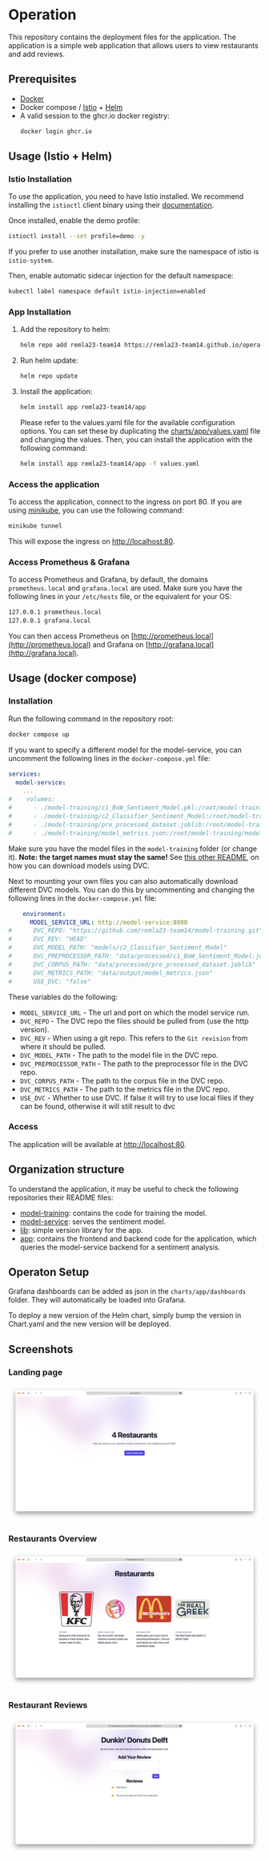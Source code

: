 # Operation
This repository contains the deployment files for the application.
The application is a simple web application that allows users to view restaurants and add reviews.

## Prerequisites
- [Docker](https://www.docker.com)
- Docker compose / [Istio](https://istio.io) + [Helm](https://helm.sh)
- A valid session to the ghcr.io docker registry:
  ```sh
  docker login ghcr.io
  ```

## Usage (Istio + Helm)
### Istio Installation
To use the application, you need to have Istio installed.
We recommend installing the `istioctl` client binary using their [documentation](https://istio.io/latest/docs/setup/getting-started/#download).

Once installed, enable the demo profile:
```sh
istioctl install --set profile=demo -y
```
If you prefer to use another installation, make sure the namespace of istio is `istio-system`.

Then, enable automatic sidecar injection for the default namespace:
```sh
kubectl label namespace default istio-injection=enabled
```

### App Installation
1. Add the repository to helm:
   ```sh
   helm repo add remla23-team14 https://remla23-team14.github.io/operation
   ```
2. Run helm update:
   ```sh
   helm repo update
   ```
3. Install the application:
   ```sh
   helm install app remla23-team14/app
   ```
   Please refer to the values.yaml file for the available configuration options.
   You can set these by duplicating the [charts/app/values.yaml](../charts/app/values.yaml) file and changing the values.
   Then, you can install the application with the following command:
   ```sh
   helm install app remla23-team14/app -f values.yaml
   ```

### Access the application
To access the application, connect to the ingress on port 80.
If you are using [minikube](https://github.com/kubernetes/minikube),
you can use the following command:
```sh
minikube tunnel
 ```
This will expose the ingress on [http://localhost:80](http:localhost:80).

### Access Prometheus & Grafana
To access Prometheus and Grafana, by default, the domains `prometheus.local` and `grafana.local` are used.
Make sure you have the following lines in your `/etc/hosts` file, or the equivalent for your OS:
```sh
127.0.0.1 prometheus.local
127.0.0.1 grafana.local
```
You can then access Prometheus on [http://prometheus.local](http://prometheus.local) and Grafana on [http://grafana.local](http://grafana.local).

## Usage (docker compose)
### Installation
Run the following command in the repository root:
```sh
docker compose up
```

If you want to specify a different model for the model-service,
you can uncomment the following lines in the `docker-compose.yml` file:
```yml
services:
  model-service:
    ...
#    volumes:
#      - ./model-training/c1_BoW_Sentiment_Model.pkl:/root/model-training/c1_BoW_Sentiment_Model.pkl
#      - ./model-training/c2_Classifier_Sentiment_Model:/root/model-training/c2_Classifier_Sentiment_Model
#      - ./model-training/pre_processed_dataset.joblib:/root/model-training/pre_processed_dataset.joblib
#      - ./model-training/model_metrics.json:/root/model-training/model_metrics.json
```
Make sure you have the model files in the `model-training` folder (or change it).
**Note: the target names must stay the same!**
See [this other README](https://github.com/remla23-team14/model-service/blob/main/model-training/README.md), 
on how you can download models using DVC.

Next to mounting your own files you can also automatically download different DVC models. 
You can do this by uncommenting and changing the following lines in the `docker-compose.yml` file:

```yml
    environment:
      MODEL_SERVICE_URL: http://model-service:8080
#      DVC_REPO: "https://github.com/remla23-team14/model-training.git"
#      DVC_REV: "HEAD"
#      DVC_MODEL_PATH: "models/c2_Classifier_Sentiment_Model"
#      DVC_PREPROCESSOR_PATH: "data/processed/c1_BoW_Sentiment_Model.joblib"
#      DVC_CORPUS_PATH: "data/processed/pre_processed_dataset.joblib"
#      DVC_METRICS_PATH: "data/output/model_metrics.json"
#      USE_DVC: "false"
```

These variables do the following:
* `MODEL_SERVICE_URL` - The url and port on which the model service run.
* `DVC_REPO` - The DVC repo the files should be pulled from (use the http version).
* `DVC_REV` - When using a git repo. This refers to the `Git revision` from where it should be pulled.
* `DVC_MODEL_PATH` - The path to the model file in the DVC repo.
* `DVC_PREPROCESSOR_PATH` - The path to the preprocessor file in the DVC repo.
* `DVC_CORPUS_PATH` - The path to the corpus file in the DVC repo.
* `DVC_METRICS_PATH` - The path to the metrics file in the DVC repo.
* `USE_DVC` - Whether to use DVC. If false it will try to use local files if they can be found, 
  otherwise it will still result to dvc


### Access
The application will be available at [http://localhost:80](http:localhost:80).

## Organization structure
To understand the application, it may be useful to check the following repositories their README files:
- [model-training](https://github.com/remla23-team14/model-training): contains the code for training the model.
- [model-service](https://github.com/remla23-team14/model-service): serves the sentiment model.
- [lib](https://github.com/remla23-team14/lib): simple version library for the app.
- [app](https://github.com/remla23-team14/app): contains the frontend and backend code for the application, which queries the model-service backend for a sentiment analysis.

## Operaton Setup
Grafana dashboards can be added as json in the `charts/app/dashboards` folder.
They will automatically be loaded into Grafana.

To deploy a new version of the Helm chart,
simply bump the version in Chart.yaml and the new version will be deployed.

## Screenshots
### Landing page
![landing page](images/landing.png)

### Restaurants Overview
![restaurants overview](images/restaurants.png)

### Restaurant Reviews
![Restaurant reviews](images/reviews.png)
